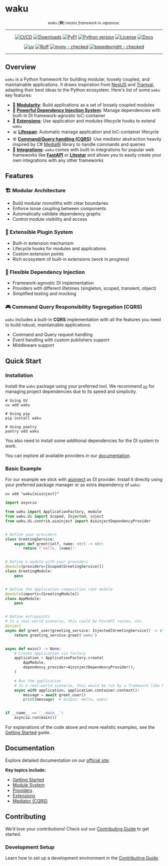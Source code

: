 # waku

<p align="center" markdown="1">
    <sup><i>waku</i> [<b>枠</b>] <i>means framework in Japanese.</i></sup>
    <br/>
</p>

-----

<div align="center" markdown="1">

[![CI/CD](https://img.shields.io/github/actions/workflow/status/waku-py/waku/release.yml?branch=master&logo=github&label=CI/CD)](https://github.com/waku-py/waku/actions?query=event%3Apush+branch%3Amaster+workflow%3ACI/CD)
[![Downloads](https://static.pepy.tech/badge/waku/month)](https://pepy.tech/projects/waku)
[![PyPI](https://img.shields.io/pypi/v/waku.svg?label=PyPI)](https://pypi.python.org/pypi/waku)
[![Python version](https://img.shields.io/pypi/pyversions/waku.svg?label=Python)](https://www.python.org/downloads/)
[![License](https://img.shields.io/pypi/l/waku.svg)](https://github.com/waku-py/waku/blob/master/LICENSE)
[![Docs](https://img.shields.io/badge/docs-mkdocs%20material-blue)](https://waku-py.github.io/waku/)

[![uv](https://img.shields.io/endpoint?url=https://raw.githubusercontent.com/astral-sh/uv/main/assets/badge/v0.json)](https://github.com/astral-sh/uv)
[![Ruff](https://img.shields.io/endpoint?url=https://raw.githubusercontent.com/astral-sh/ruff/main/assets/badge/v2.json)](https://github.com/astral-sh/ruff/)
[![mypy - checked](http://www.mypy-lang.org/static/mypy_badge.svg)](http://mypy-lang.org/)
[![basedpyright - checked](https://img.shields.io/badge/basedpyright-checked-42b983?color=ffc105)](https://docs.basedpyright.com)

</div>

-----

## Overview

`waku` is a Python framework for building modular, loosely coupled, and maintainable applications.
It draws inspiration from [NestJS](https://github.com/nestjs/nest) and [Tramvai](https://tramvai.dev),
adapting their best ideas to the Python ecosystem. Here's list of some `waku` key features:

* 🧩 [**Modularity**](https://waku-py.github.io/waku/usage/modules/): Build applications as a set of loosely coupled
  modules
* 💉 [**Powerful Dependency Injection System**](https://waku-py.github.io/waku/usage/providers/): Manage
  dependencies with built-in DI framework-agnostic IoC-container
* 🔧 [**Extensions**](https://waku-py.github.io/waku/usage/extensions/): Use application and modules lifecycle hooks to
  extend `waku`
* 📊 [**Lifespan**](https://waku-py.github.io/waku/usage/lifespan/): Automatic manage application and IoC-container
  lifecycle
* ⚙️ [**Command/Query handling (CQRS)**](https://waku-py.github.io/waku/usage/mediator/): Use mediator abstraction
  heavily inspired by C# [MediatR](https://github.com/jbogard/MediatR) library to handle commands and queries
* 🤝 [**Integrations**](https://waku-py.github.io/waku/usage/dependency-injection/integrations/): `waku` comes with
  built-in integrations for popular web frameworks like [**FastAPI**](https://fastapi.tiangolo.com/)
  or [**Litestar**](https://litestar.dev/) and allows you to easily create your own integrations with any other
  frameworks

## Features

### 🏗️ Modular Architecture

- Build modular monoliths with clear boundaries
- Enforce loose coupling between components
- Automatically validate dependency graphs
- Control module visibility and access

### 🔌 Extensible Plugin System

- Built-in extension mechanism
- Lifecycle hooks for modules and applications
- Custom extension points
- Rich ecosystem of built-in extensions (work in progress)

### 💉 Flexible Dependency Injection

- Framework-agnostic DI implementation
- Providers with different lifetimes (singleton, scoped, transient, object)
- Simplified testing and mocking

### 🎮 Command Query Responsibility Segregation (CQRS)

`waku` includes a built-in **CQRS** implementation with all the features you need to build robust,
maintainable applications:

- Command and Query request handling
- Event handling with custom publishers support
- Middleware support

## Quick Start

### Installation

Install the `waku` package using your preferred tool.
We recommend [`uv`](https://github.com/astral-sh/uv) for managing project dependencies due to its speed and simplicity.

```shell
# Using UV
uv add waku

# Using pip
pip install waku

# Using poetry
poetry add waku
```

You also need to install some additional dependencies for the DI system to work.

You can explore all available providers in our [documentation](https://waku-py.github.io/waku/usage/dependency-injection/#included-dependency-providers).

### Basic Example

For our example we stick with [aioinject](https://github.com/aiopylibs/aioinject) as DI provider.
Install it directly using your preferred package manager or as extra dependency of `waku`:

```shell
uv add "waku[aioinject]"
```

```python linenums="1"
import asyncio

from waku import ApplicationFactory, module
from waku.di import Scoped, Injected, inject
from waku.di.contrib.aioinject import AioinjectDependencyProvider


# Define your providers
class GreetingService:
    async def greet(self, name: str) -> str:
        return f'Hello, {name}!'


# Define a module with your providers
@module(providers=[Scoped(GreetingService)])
class GreetingModule:
    pass


# Define the application composition root module
@module(imports=[GreetingModule])
class AppModule:
    pass


# Define entrypoints
# In a real-world scenario, this could be FastAPI routes, etc.
@inject
async def greet_user(greeting_service: Injected[GreetingService]) -> str:
    return greeting_service.greet('waku')


async def main() -> None:
    # Create application via factory
    application = ApplicationFactory.create(
        AppModule,
        dependency_provider=AioinjectDependencyProvider(),
    )

    # Run the application
    # In a real-world scenario, this would be run by a framework like FastAPI
    async with application, application.container.context():
        message = await greet_user()
        print(message)  # Output: Hello, waku!


if __name__ == '__main__':
    asyncio.run(main())

```

For explanations of the code above and more realistic examples, see the [Getting Started](https://waku-py.github.io/waku/getting-started) guide.

## Documentation

Explore detailed documentation on our [official site](https://waku-py.github.io/waku/).

**Key topics include:**

- [Getting Started](https://waku-py.github.io/waku/getting-started/)
- [Module System](https://waku-py.github.io/waku/usage/modules/)
- [Providers](https://waku-py.github.io/waku/usage/providers/)
- [Extensions](https://waku-py.github.io/waku/usage/extensions/)
- [Mediator (CQRS)](https://waku-py.github.io/waku/usage/mediator/)

## Contributing

We’d love your contributions!
Check out our [Contributing Guide](https://waku-py.github.io/waku/contributing/) to get started.

### Development Setup

Learn how to set up a development environment in the [Contributing Guide](https://waku-py.github.io/waku/development/contributing/#development-setup).
